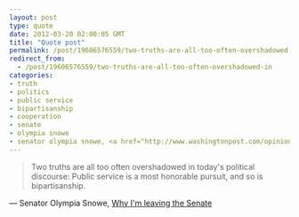 ```yaml
---
layout: post
type: quote
date: 2012-03-20 02:00:05 GMT
title: "Quote post"
permalink: /post/19606576559/two-truths-are-all-too-often-overshadowed-in
redirect_from: 
  - /post/19606576559/two-truths-are-all-too-often-overshadowed-in
categories:
- truth
- politics
- public service
- bipartisanship
- cooperation
- senate
- olympia snowe
- senator olympia snowe, <a href="http://www.washingtonpost.com/opinions/olympia-snowe-why-im-leaving-the-senate/2012/03/01/giqapgyzlr_story.html">why i’m leaving the senate</a>
---
```

<blockquote>Two truths are all too often overshadowed in today's political discourse: Public service is a most honorable pursuit, and so is bipartisanship.</blockquote>

 — Senator Olympia Snowe, <a href="http://www.washingtonpost.com/opinions/olympia-snowe-why-im-leaving-the-senate/2012/03/01/gIQApGYZlR_story.html">Why I'm leaving the Senate</a>